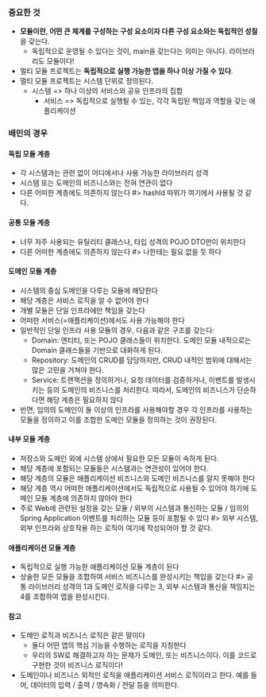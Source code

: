 ### 중요한 것
- **모듈이란, 어떤 큰 체계를 구성하는 구성 요소이자 다른 구성 요소와는 독립적인 성질**을 갖는다.
	- 독립적으로 운영될 수 있다는 것이, main을 갖는다는 의미는 아니다. 라이브러리도 모듈이다!
- 멀티 모듈 프로젝트는 **독립적으로 실행 가능한 앱을 하나 이상 가질 수 있다**.
- 멀티 모듈 프로젝트는 시스템 단위로 정의된다.
	- 시스템 => 하나 이상의 서비스와 공유 인프라의 집합
		- 서비스 => 독립적으로 실행될 수 있는, 각각 독립된 책임과 역할을 갖는 애플리케이션

### 배민의 경우
#### 독립 모듈 계층
- 각 시스템과는 관련 없이 어디에서나 사용 가능한 라이브러리 성격
- 시스템 또는 도메인의 비즈니스와는 전혀 연관이 없다
- 다른 어떠한 계층에도 의존하지 않는다
#> hashId 따위가 여기에서 사용될 것 같다.

#### 공통 모듈 계층
- 너무 자주 사용되는 유틸리티 클래스나, 타입 성격의 POJO DTO만이 위치한다
- 다른 어떠한 계층에도 의존하지 않는다
#> 나한테는 필요 없을 듯 하다

#### 도메인 모듈 계층
- 시스템의 중심 도메인을 다루는 모듈에 해당한다
- 해당 계층은 서비스 로직을 알 수 없어야 한다
- 개별 모듈은 단일 인프라에만 책임을 갖는다
- 어떠한 서비스(=애플리케이션)에서도 사용 가능해야 한다
- 일반적인 단일 인프라 사용 모듈의 경우, 다음과 같은 구조를 갖는다:
	- Domain: 엔티티, 또는 POJO 클래스들이 위치한다. 도메인 모듈 내적으로는 Domain 클래스들을 기반으로 대화하게 된다.
	- Repository: 도메인의 CRUD를 담당하지만, CRUD 내적인 범위에 대해서는 많은 고민을 거쳐야 한다.
	- Service: 트랜잭션을 정의하거나, 요청 데이터를 검증하거나, 이벤트를 발생시키는 등의 도메인의 비즈니스를 처리한다. 따라서, 도메인의 비즈니스가 단순하다면 해당 계층은 필요하지 않다
- 반면, 임의의 도메인이 둘 이상의 인프라를 사용해야할 경우 각 인프라를 사용하는 모듈을 정의하고 이를 조합한 도메인 모듈을 정의하는 것이 권장된다.

#### 내부 모듈 계층
- 저장소와 도메인 외에 시스템 상에서 필요한 모든 모듈이 속하게 된다.
- 해당 계층에 포함되는 모듈들은 시스템과는 연관성이 있어야 한다.
- 해당 계층의 모듈은 애플리케이션 비즈니스와 도메인 비즈니스를 알지 못해야 한다
- 해당 계층 역시 어떠한 애플리케이션에서도 독립적으로 사용될 수 있어야 하기에 도메인 모듈 계층에 의존하지 않아야 한다
- 주로 Web에 관련된 설정을 갖는 모듈 / 외부의 시스템과 통신하는 모듈 / 임의의 Spring Application 이벤트를 처리하는 모듈 등이 포함될 수 있다
#> 외부 시스템, 외부 인프라와 상호작용 하는 로직이 여기에 작성되어야 할 것 같다.

#### 애플리케이션 모듈 계층
- 독립적으로 실행 가능한 애플리케이션 모듈 계층이 된다
- 상술한 모든 모듈을 조합하여 서비스 비즈니스를 완성시키는 책임을 갖는다
#> 공통 라이브러리 성격의 1과 도메인 로직을 다루는 3, 외부 시스템과 통신을 책임지는 4를 조합하여 앱을 완성시킨다.

#### 참고
- 도메인 로직과 비즈니스 로직은 같은 말이다
	- 둘다 어떤 앱의 핵심 기능을 수행하는 로직을 지칭한다
	- 우리의 SW로 해결하고자 하는 문제가 도메인, 또는 비즈니스이다. 이를 코드로 구현한 것이 비즈니스 로직이다!
- 도메인이나 비즈니스 외적인 로직을 애플리케이션 서비스 로직이라고 한다. 예를 들어, 데이터의 입력 / 출력 / 영속화 / 전달 등을 의미한다.